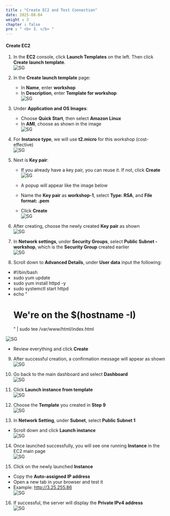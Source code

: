 ```yaml
---
title : "Create EC2 and Test Connection" 
date: 2025-08-04 
weight : 3
chapter : false
pre : " <b> 3. </b> "
---
```


#### Create EC2

1. In the **EC2** console, click **Launch Templates** on the left. Then click **Create launch template**.  
![SG](/images/3-EC2/2.png)

2. In the **Create launch template** page:
   + In **Name**, enter **workshop**  
   + In **Description**, enter **Template for workshop**  
![SG](/images/3-EC2/3.png)

3. Under **Application and OS Images**:
   + Choose **Quick Start**, then select **Amazon Linux**
   + In **AMI**, choose as shown in the image  
![SG](/images/3-EC2/4.png)

4. For **Instance type**, we will use **t2.micro** for this workshop (cost-effective)  
![SG](/images/3-EC2/5.png)

5. Next is **Key pair**:
   + If you already have a key pair, you can reuse it. If not, click **Create**  
![SG](/images/3-EC2/6.png)

   + A popup will appear like the image below  
   + Name the **Key pair** as **workshop-1**, select **Type: RSA**, and **File format: .pem**  
   + Click **Create**  
![SG](/images/3-EC2/7.png)

6. After creating, choose the newly created **Key pair** as shown  
![SG](/images/3-EC2/8.png)

7. In **Network settings**, under **Security Groups**, select **Public Subnet - workshop**, which is the **Security Group** created earlier  
![SG](/images/3-EC2/9.png)

8. Scroll down to **Advanced Details**, under **User data** input the following:
+ #!/bin/bash
+ sudo yum update
+ sudo yum install httpd -y
+ sudo systemctl start httpd
+ echo "<h1> We're on the $(hostname -I) </h1>" | sudo tee /var/www/html/index.html

![SG](/images/3-EC2/10.png)  
+ Review everything and click **Create**

9. After successful creation, a confirmation message will appear as shown  
![SG](/images/3-EC2/11.png)

10. Go back to the main dashboard and select **Dashboard**  
![SG](/images/3-EC2/12.png)

11. Click **Launch instance from template**  
![SG](/images/3-EC2/13.png)

12. Choose the **Template** you created in **Step 9**  
![SG](/images/3-EC2/14.png)

13. In **Network Setting**, under **Subnet**, select **Public Subnet 1**  
+ Scroll down and click **Launch instance**  
![SG](/images/3-EC2/15.png)

14. Once launched successfully, you will see one running **Instance** in the EC2 main page  
![SG](/images/3-EC2/17.png)

15. Click on the newly launched **Instance**  
   + Copy the **Auto-assigned IP address**
   + Open a new tab in your browser and test it  
   + Example: http://3.25.255.86  
![SG](/images/3-EC2/18.png)

16. If successful, the server will display the **Private IPv4 address**  
![SG](/images/3-EC2/19.png)
